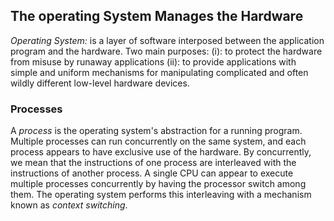 ## The operating System Manages the Hardware ##
<i>Operating System: </i> is a layer of software interposed between the application program and the hardware.
Two main purposes: (i): to protect the hardware from misuse by runaway applications (ii): to provide applications
with simple and uniform mechanisms for manipulating complicated and often wildly different low-level hardware devices.
### Processes ###
A <i>process</i> is the operating system's abstraction for a running program. Multiple processes can run concurrently on the same system,
and each process appears to have exclusive use of the hardware. By concurrently, we mean that the instructions of one process are interleaved
with the instructions of another process.
A single CPU can appear to execute multiple processes concurrently by having the processor switch among them. The operating system performs this
interleaving with a mechanism known as <i>context switching</i>. 

